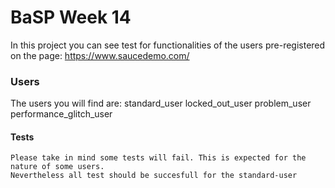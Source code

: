 # BaSP Week 14

In this project you can see test for functionalities of the users pre-registered on the page:
https://www.saucedemo.com/


### Users
The users you will find are:
 standard_user
 locked_out_user
 problem_user
 performance_glitch_user

#### Tests
```
Please take in mind some tests will fail. This is expected for the nature of some users.
Nevertheless all test should be succesfull for the standard-user
```
